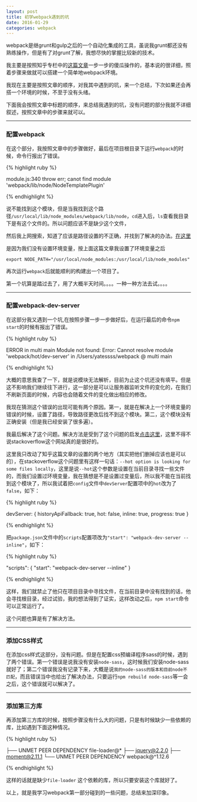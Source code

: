 ```yaml
---
layout: post
title: 初学webpack遇到的坑
date: 2016-01-29
categories: webpack
---
```


webpack是继grunt和gulp之后的一个自动化集成的工具，虽说我grunt都还没有熟练操作，但是有了对grunt了解，我想尽快的掌握比较新的技术。

我主要是按照知乎专栏中的[这篇文章](http://zhuanlan.zhihu.com/FrontendMagazine/20367175)一步一步的傻瓜操作的，基本说的很详细，照着步骤来做就可以搭建一个简单地webpack环境。

我现在主要是按照文章的顺序，对我其中遇到的坑，来一个总结，下次如果还会再搭一个环境的时候，不至于没有头绪。

下面我会按照文章中标题的顺序，来总结我遇到的坑，没有问题的部分我就不详细叙述，按照文章中的步骤来就可以。

*****

### 配置webpack

在这个部分，我按照文章中的步骤做好，最后在项目根目录下运行`webpack`的时候，命令行报出了错误。

{% highlight ruby %}

module.js:340
throw err;
canot find module 'webpack/lib/node/NodeTemplatePlugin'

{% endhighlight %}

说不能找到这个模块，但是当我找到这个路径`/usr/local/lib/node_modules/webpack/lib/node`，`cd`进入后，`ls`查看我目录下是有这个文件的。所以问题应该不是缺少这个文件，

然后我上网搜索，知道了应该是路径设置的不正确，并找到了解决的办法。[在这里](https://segmentfault.com/a/1190000002478924)

是因为我们没有设置环境变量，按上面这篇文章我设置了环境变量之后

`export NODE_PATH="/usr/local/node_modules:/usr/local/lib/node_modules" `

再次运行`webpack`后就能顺利的构建出一个项目了。

第一个坑算是踏过去了，用了大概半天时间。。。。一种一种方法去试。。。。

*******

### 配置webpack-dev-server

在这部分我又遇到一个坑,在按照步骤一步一步做好后，在运行最后的命令`npm start`的时候有报出了错误。

{% highlight ruby %}

ERROR in multi main
Module not found: Error: Cannot resolve module 'webpack/hot/dev-server' in /Users/yatessss/webpack
 @ multi main

{% endhighlight %}

大概的意思我查了一下，就是说模块无法解析，目前为止这个坑还没有填平。但是这不影响我们继续往下进行，这一部分是可以让服务器监听文件的变化的，在我们不刷新页面的时候，内容也会随着文件的变化做出相应的修改。

我现在猜测这个错误的出现可能有两个原因。第一，就是在解决上一个环境变量的错误的时候，设置了路径，导致路径更改后找不到这个模块。第二，这个模块没有正确安装（但是我已经安装了很多遍）。

我最后解决了这个问题。解决方法是受到了这个问题的启发[点击这里](http://stackoverflow.com/questions/29290301/cant-get-webpack-hot-module-replacement-to-work)，这里不得不说stackoverflow这个网站真的是很好的。

这里我只改动了知乎这篇文章的设置的两个地方（其实把他们删掉应该也是可以的），在stackoverflow这个问题里有这样一句话：`--hot option is looking for some files locally`，这里是说`--hot`这个参数是设置在当前目录寻找一些文件的，而我们设置过环境变量，我在猜想是不是设置过变量后，所以我不能在当前找到这个模块了，所以我试着把`config`文件中`devServer`配置项中的`hot`改为了`false`，如下：

{% highlight ruby %}

devServer: {
        historyApiFallback: true,
        hot: false,
        inline: true,
        progress: true
    }

{% endhighlight %}

把`package.json`文件中的`scripts`配置项改为`"start": "webpack-dev-server --inline"`，如下：

{% highlight ruby %}

"scripts": {
    "start": "webpack-dev-server --inline"
  }

{% endhighlight %}

这样，我们就禁止了他只在项目目录中寻找文件，在当前目录中没有找到的话，他会寻找根目录，经过试验，我的想法得到了证实，这样改动之后，`npm start`命令可以正常运行了。

这个问题也算是有了解决方法。


*******

### 添加CSS样式

在添加css样式这部分，没有问题。但是在配置css预编译程序sass的时候，遇到了两个错误。第一个错误是说我没有安装`node-sass`，这时候我们安装node-sass就好了；第二个错误我没有记录下来，大概是说`我的node-sass的版本和目前node不匹配`，而且错误当中也给出了解决办法，只要运行`npm rebuild node-sass`等一会之后，这个错误就可以解决了。

*******

### 添加第三方库

再添加第三方库的时候，按照步骤没有什么大的问题，只是有时候缺少一些依赖的库，比如遇到下面这种情况。

{% highlight ruby %}

├── UNMET PEER DEPENDENCY file-loader@*
├── jquery@2.2.0
├── moment@2.11.1
└── UNMET PEER DEPENDENCY webpack@^1.12.6

{% endhighlight %}

这样的话就是缺少`file-loader` 这个依赖的库，所以只要安装这个库就好了。


以上，就是我学习webpack第一部分碰到的一些问题，总结来加深印象。
